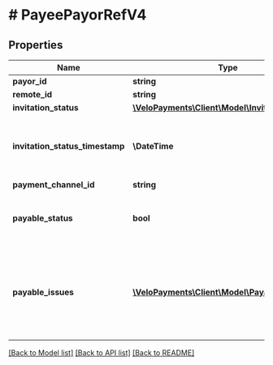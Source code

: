 # # PayeePayorRefV4

## Properties

Name | Type | Description | Notes
------------ | ------------- | ------------- | -------------
**payor_id** | **string** |  | [optional]
**remote_id** | **string** |  | [optional]
**invitation_status** | [**\VeloPayments\Client\Model\InvitationStatusV4**](InvitationStatusV4.md) |  | [optional]
**invitation_status_timestamp** | **\DateTime** | The timestamp when the invitation status is updated | [optional]
**payment_channel_id** | **string** |  | [optional]
**payable_status** | **bool** | Indicates if the payee is payable for this payor | [optional]
**payable_issues** | [**\VeloPayments\Client\Model\PayableIssueV4[]**](PayableIssueV4.md) | Indicates any conditions which prevent the payee from being payable for this payor | [optional]

[[Back to Model list]](../../README.md#models) [[Back to API list]](../../README.md#endpoints) [[Back to README]](../../README.md)
